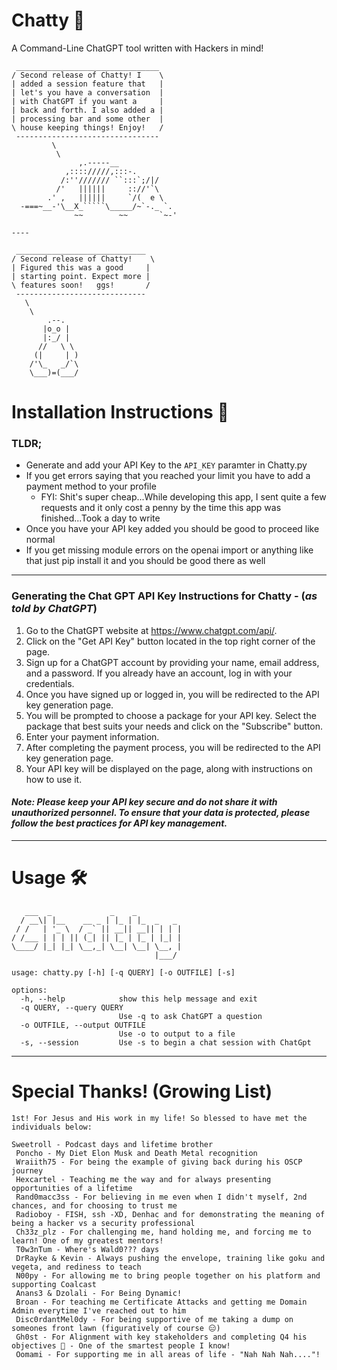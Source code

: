 # Chatty 📢
A Command-Line ChatGPT tool written with Hackers in mind!


```
 ________________________________
/ Second release of Chatty! I    \
| added a session feature that   |
| let's you have a conversation  |
| with ChatGPT if you want a     |
| back and forth. I also added a |
| processing bar and some other  |
\ house keeping things! Enjoy!   /
 --------------------------------
         \
          \
               ,.-----__
            ,:::://///,:::-.
           /:''/////// ``:::`;/|/
          /'   ||||||     :://'`\
        .' ,   ||||||     `/(  e \
  -===~__-'\__X_`````\_____/~`-._ `.
              ~~        ~~       `~-'

----

 _____________________________
/ Second release of Chatty!    \
| Figured this was a good     |
| starting point. Expect more |
\ features soon!   ggs!       /
 -----------------------------
   \
    \
        .--.
       |o_o |
       |:_/ |
      //   \ \
     (|     | )
    /'\_   _/`\
    \___)=(___/

```



# Installation Instructions 📝


### TLDR;

* Generate and add your API Key to the `API_KEY` paramter in Chatty.py
* If you get errors saying that you reached your limit you have to add a payment method to your profile
  * FYI: Shit's super cheap...While developing this app, I sent quite a few requests and it only cost a penny by the time this app was finished...Took a day to write
* Once you have your API key added you should be good to proceed like normal
* If you get missing module errors on the openai import or anything like that just pip install it and you should be good there as well

---

### Generating the Chat GPT API Key Instructions for Chatty - (*as told by ChatGPT*) 

1. Go to the ChatGPT website at https://www.chatgpt.com/api/.
2. Click on the "Get API Key" button located in the top right corner of the page.
3. Sign up for a ChatGPT account by providing your name, email address, and a password. If you already have an account, log in with your credentials.
4. Once you have signed up or logged in, you will be redirected to the API key generation page.
5. You will be prompted to choose a package for your API key. Select the package that best suits your needs and click on the "Subscribe" button.
6. Enter your payment information.
7. After completing the payment process, you will be redirected to the API key generation page.
8. Your API key will be displayed on the page, along with instructions on how to use it.

#### *Note: Please keep your API key secure and do not share it with unauthorized personnel. To ensure that your data is protected, please follow the best practices for API key management.*


---

# Usage 🛠️

```
   ___  _             _    _          
  / __\| |__    __ _ | |_ | |_  _   _ 
 / /   | '_ \  / _` || __|| __|| | | |
/ /___ | | | || (_| || |_ | |_ | |_| |
\____/ |_| |_| \__,_| \__| \__| \__, |
                                |___/ 

usage: chatty.py [-h] [-q QUERY] [-o OUTFILE] [-s]

options:
  -h, --help            show this help message and exit
  -q QUERY, --query QUERY
                        Use -q to ask ChatGPT a question
  -o OUTFILE, --output OUTFILE
                        Use -o to output to a file
  -s, --session         Use -s to begin a chat session with ChatGpt
```

---


# Special Thanks! (Growing List)

```
1st! For Jesus and His work in my life! So blessed to have met the individuals below:

Sweetroll - Podcast days and lifetime brother
 Poncho - My Diet Elon Musk and Death Metal recognition 
 Wraiith75 - For being the example of giving back during his OSCP journey 
 Hexcartel - Teaching me the way and for always presenting opportunities of a lifetime
 Rand0macc3ss - For believing in me even when I didn't myself, 2nd chances, and for choosing to trust me 
 Radioboy - FISH, ssh -XD, Denhac and for demonstrating the meaning of being a hacker vs a security professional
 Ch33z_plz - For challenging me, hand holding me, and forcing me to learn! One of my greatest mentors!
 T0w3nTum - Where's Wald0??? days
 DrRayke & Kevin - Always pushing the envelope, training like goku and vegeta, and rediness to teach
 N00py - For allowing me to bring people together on his platform and supporting Coalcast
 Anans3 & Dzolali - For Being Dynamic!
 Broan - For teaching me Certificate Attacks and getting me Domain Admin everytime I've reached out to him
 Disc0rdantMel0dy - For being supportive of me taking a dump on someones front lawn (figuratively of course 😑)
 Gh0st - For Alignment with key stakeholders and completing Q4 his objectives 🤣 - One of the smartest people I know!
 Oomami - For supporting me in all areas of life - "Nah Nah Nah...."!
```
